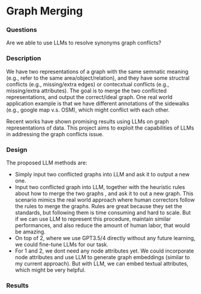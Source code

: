 # Graph Merging

### Questions

Are we able to use LLMs to resolve synonyms graph conflicts? 

### Description

We have two representations of a graph with the same semnatic meaning (e.g., refer to the same area/object/relation), and they have some structral conflicts (e.g., missing/extra edges) or contecxtual conflicts (e.g., missing/extra attributes). The goal is to merge the two conflicted representations, and output the correct/ideal graph. One real world application example is that we have different annotations of the sidewalks (e.g., google map v.s. OSM), which might conflict with each other.

Recent works have shown promising results using LLMs on graph representations of data. This project aims to exploit the capabilities of LLMs in addressing the graph conflicts issue.

### Design

The proposed LLM methods are:

- Simply input two conflicted graphs into LLM and ask it to output a new one.
- Input two conflicted graph into LLM, together with the heuristic rules about how to merge the two graphs , and ask it to out a new graph. This scenario mimics the real world approach where human correctors follow the rules to merge the graphs. Rules are great because they set the standards, but following them is time consuming and hard to scale. But if we can use LLM to represent this procedure, maintain similar performances, and also reduce the amount of human labor, that would be amazing.
- On top of 2, where we use GPT3.5/4 directly without any future learning, we could fine-tune LLMs for our task.
- For 1 and 2, we dont need any node attributes yet. We could incorporate node attributes and use LLM to generate graph embeddings (similar to my current approach). But with LLM, we can embed textual attributes, which might be very helpful.

### Results
